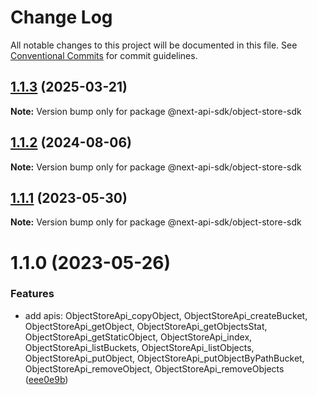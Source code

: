 # Change Log

All notable changes to this project will be documented in this file.
See [Conventional Commits](https://conventionalcommits.org) for commit guidelines.

## [1.1.3](https://github.com/easyops-cn/next-api-sdk/compare/@next-api-sdk/object-store-sdk@1.1.2...@next-api-sdk/object-store-sdk@1.1.3) (2025-03-21)

**Note:** Version bump only for package @next-api-sdk/object-store-sdk





## [1.1.2](https://github.com/easyops-cn/next-api-sdk/compare/@next-api-sdk/object-store-sdk@1.1.1...@next-api-sdk/object-store-sdk@1.1.2) (2024-08-06)

**Note:** Version bump only for package @next-api-sdk/object-store-sdk





## [1.1.1](https://github.com/easyops-cn/next-api-sdk/compare/@next-api-sdk/object-store-sdk@1.1.0...@next-api-sdk/object-store-sdk@1.1.1) (2023-05-30)

**Note:** Version bump only for package @next-api-sdk/object-store-sdk

# 1.1.0 (2023-05-26)

### Features

- add apis: ObjectStoreApi_copyObject, ObjectStoreApi_createBucket, ObjectStoreApi_getObject, ObjectStoreApi_getObjectsStat, ObjectStoreApi_getStaticObject, ObjectStoreApi_index, ObjectStoreApi_listBuckets, ObjectStoreApi_listObjects, ObjectStoreApi_putObject, ObjectStoreApi_putObjectByPathBucket, ObjectStoreApi_removeObject, ObjectStoreApi_removeObjects ([eee0e9b](https://github.com/easyops-cn/next-api-sdk/commit/eee0e9b9c5c098deb79b5f730ea1a7d666a965ad))
